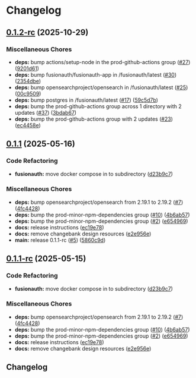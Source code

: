 # Changelog

## [0.1.2-rc](https://github.com/sonderformat-llc/fusionauth-e2e-test-boilerplate-quickstart/compare/v0.1.1...v0.1.2-rc) (2025-10-29)


### Miscellaneous Chores

* **deps:** bump actions/setup-node in the prod-github-actions group ([#27](https://github.com/sonderformat-llc/fusionauth-e2e-test-boilerplate-quickstart/issues/27)) ([9201d61](https://github.com/sonderformat-llc/fusionauth-e2e-test-boilerplate-quickstart/commit/9201d617d99c813886a4f519134428a8432e429c))
* **deps:** bump fusionauth/fusionauth-app in /fusionauth/latest ([#30](https://github.com/sonderformat-llc/fusionauth-e2e-test-boilerplate-quickstart/issues/30)) ([2354dbe](https://github.com/sonderformat-llc/fusionauth-e2e-test-boilerplate-quickstart/commit/2354dbea78f94cab47b56874c56f19a5b49bd049))
* **deps:** bump opensearchproject/opensearch in /fusionauth/latest ([#25](https://github.com/sonderformat-llc/fusionauth-e2e-test-boilerplate-quickstart/issues/25)) ([00c9509](https://github.com/sonderformat-llc/fusionauth-e2e-test-boilerplate-quickstart/commit/00c9509a76c0a455165fe098dedcbb0ce0f1dbf7))
* **deps:** bump postgres in /fusionauth/latest ([#17](https://github.com/sonderformat-llc/fusionauth-e2e-test-boilerplate-quickstart/issues/17)) ([59c5d7b](https://github.com/sonderformat-llc/fusionauth-e2e-test-boilerplate-quickstart/commit/59c5d7b6029db21b9983f43022bec3cf7a3d27b6))
* **deps:** bump the prod-github-actions group across 1 directory with 2 updates ([#37](https://github.com/sonderformat-llc/fusionauth-e2e-test-boilerplate-quickstart/issues/37)) ([3bdab67](https://github.com/sonderformat-llc/fusionauth-e2e-test-boilerplate-quickstart/commit/3bdab6735d207f428534d188de53be91af6298a9))
* **deps:** bump the prod-github-actions group with 2 updates ([#23](https://github.com/sonderformat-llc/fusionauth-e2e-test-boilerplate-quickstart/issues/23)) ([ec4458e](https://github.com/sonderformat-llc/fusionauth-e2e-test-boilerplate-quickstart/commit/ec4458e1a438d4e1666cb36e5ab616a514943dd8))

## [0.1.1](https://github.com/sonderformat-llc/fusionauth-e2e-test-boilerplate-quickstart/compare/v0.1.0...v0.1.1) (2025-05-16)


### Code Refactoring

* **fusionauth:** move docker compose in to subdirectory ([d23b9c7](https://github.com/sonderformat-llc/fusionauth-e2e-test-boilerplate-quickstart/commit/d23b9c710feb34fbfc1d6440af59e3643c96c354))


### Miscellaneous Chores

* **deps:** bump opensearchproject/opensearch from 2.19.1 to 2.19.2 ([#7](https://github.com/sonderformat-llc/fusionauth-e2e-test-boilerplate-quickstart/issues/7)) ([4fc4428](https://github.com/sonderformat-llc/fusionauth-e2e-test-boilerplate-quickstart/commit/4fc4428fa7636e75475b57364714f458486d3650))
* **deps:** bump the prod-minor-npm-dependencies group ([#10](https://github.com/sonderformat-llc/fusionauth-e2e-test-boilerplate-quickstart/issues/10)) ([4b6ab57](https://github.com/sonderformat-llc/fusionauth-e2e-test-boilerplate-quickstart/commit/4b6ab578ebf80eb8576810c8b0bbf0c145d8b9ce))
* **deps:** bump the prod-minor-npm-dependencies group ([#2](https://github.com/sonderformat-llc/fusionauth-e2e-test-boilerplate-quickstart/issues/2)) ([e654969](https://github.com/sonderformat-llc/fusionauth-e2e-test-boilerplate-quickstart/commit/e654969f970d3bf27ba2fb6eca82a64cbef2c5e8))
* **docs:** release instructions ([ec19e78](https://github.com/sonderformat-llc/fusionauth-e2e-test-boilerplate-quickstart/commit/ec19e7872370b8edfe3dddcca46e7d1a3cc35ecd))
* **docs:** remove changebank design resources ([e2e956e](https://github.com/sonderformat-llc/fusionauth-e2e-test-boilerplate-quickstart/commit/e2e956eab020ab6409a1955ab0fa25963628dc4f))
* **main:** release 0.1.1-rc ([#5](https://github.com/sonderformat-llc/fusionauth-e2e-test-boilerplate-quickstart/issues/5)) ([5860c9d](https://github.com/sonderformat-llc/fusionauth-e2e-test-boilerplate-quickstart/commit/5860c9d9e83f19e3ddca15188b2c89b9b460f1c9))

## [0.1.1-rc](https://github.com/sonderformat-llc/fusionauth-e2e-test-boilerplate-quickstart/compare/v0.1.0...v0.1.1-rc) (2025-05-15)


### Code Refactoring

* **fusionauth:** move docker compose in to subdirectory ([d23b9c7](https://github.com/sonderformat-llc/fusionauth-e2e-test-boilerplate-quickstart/commit/d23b9c710feb34fbfc1d6440af59e3643c96c354))


### Miscellaneous Chores

* **deps:** bump opensearchproject/opensearch from 2.19.1 to 2.19.2 ([#7](https://github.com/sonderformat-llc/fusionauth-e2e-test-boilerplate-quickstart/issues/7)) ([4fc4428](https://github.com/sonderformat-llc/fusionauth-e2e-test-boilerplate-quickstart/commit/4fc4428fa7636e75475b57364714f458486d3650))
* **deps:** bump the prod-minor-npm-dependencies group ([#10](https://github.com/sonderformat-llc/fusionauth-e2e-test-boilerplate-quickstart/issues/10)) ([4b6ab57](https://github.com/sonderformat-llc/fusionauth-e2e-test-boilerplate-quickstart/commit/4b6ab578ebf80eb8576810c8b0bbf0c145d8b9ce))
* **deps:** bump the prod-minor-npm-dependencies group ([#2](https://github.com/sonderformat-llc/fusionauth-e2e-test-boilerplate-quickstart/issues/2)) ([e654969](https://github.com/sonderformat-llc/fusionauth-e2e-test-boilerplate-quickstart/commit/e654969f970d3bf27ba2fb6eca82a64cbef2c5e8))
* **docs:** release instructions ([ec19e78](https://github.com/sonderformat-llc/fusionauth-e2e-test-boilerplate-quickstart/commit/ec19e7872370b8edfe3dddcca46e7d1a3cc35ecd))
* **docs:** remove changebank design resources ([e2e956e](https://github.com/sonderformat-llc/fusionauth-e2e-test-boilerplate-quickstart/commit/e2e956eab020ab6409a1955ab0fa25963628dc4f))

## Changelog
